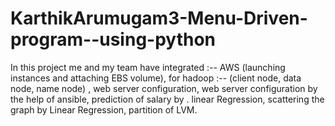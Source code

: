 # KarthikArumugam3-Menu-Driven-program--using-python

In this project me and my team have integrated :-- AWS (launching instances and attaching EBS volume), for hadoop :-- (client node, data node, name node) , web server configuration, web server configuration by the help of ansible, prediction of salary by . linear Regression, scattering the graph by Linear Regression, partition of LVM.
